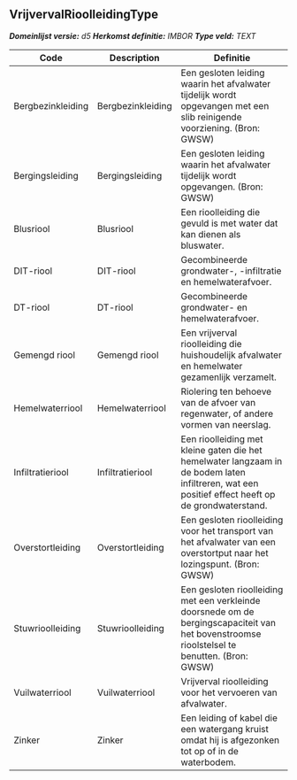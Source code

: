 ﻿## VrijvervalRioolleidingType

*__Domeinlijst versie:__ d5*
*__Herkomst definitie:__ IMBOR*
*__Type veld:__ TEXT*

|__Code__ |__Description__ |__Definitie__	|
|	---	|	---	|   ---	| 
| Bergbezinkleiding | Bergbezinkleiding | Een gesloten leiding waarin het afvalwater tijdelijk wordt opgevangen met een slib reinigende voorziening. (Bron: GWSW) |
| Bergingsleiding | Bergingsleiding | Een gesloten leiding waarin het afvalwater tijdelijk wordt opgevangen. (Bron: GWSW) |
| Blusriool | Blusriool | Een rioolleiding die gevuld is met water dat kan dienen als bluswater. |
| DIT-riool | DIT-riool | Gecombineerde grondwater-, -infiltratie en hemelwaterafvoer. |
| DT-riool | DT-riool | Gecombineerde grondwater- en hemelwaterafvoer. |
| Gemengd riool | Gemengd riool | Een vrijverval rioolleiding die huishoudelijk afvalwater en hemelwater gezamenlijk verzamelt. |
| Hemelwaterriool | Hemelwaterriool | Riolering ten behoeve van de afvoer van regenwater, of andere vormen van neerslag. |
| Infiltratieriool | Infiltratieriool | Een rioolleiding met kleine gaten die het hemelwater langzaam in de bodem laten infiltreren, wat een positief effect heeft op de grondwaterstand. |
| Overstortleiding | Overstortleiding | Een gesloten rioolleiding voor het transport van het afvalwater van een overstortput naar het lozingspunt. (Bron: GWSW) |
| Stuwrioolleiding | Stuwrioolleiding | Een gesloten rioolleiding met een verkleinde doorsnede om de bergingscapaciteit van het bovenstroomse rioolstelsel te benutten. (Bron: GWSW) |
| Vuilwaterriool | Vuilwaterriool | Vrijverval rioolleiding voor het vervoeren van afvalwater. |
| Zinker | Zinker | Een leiding of kabel die een watergang kruist omdat hij is afgezonken tot op of in de waterbodem. |
